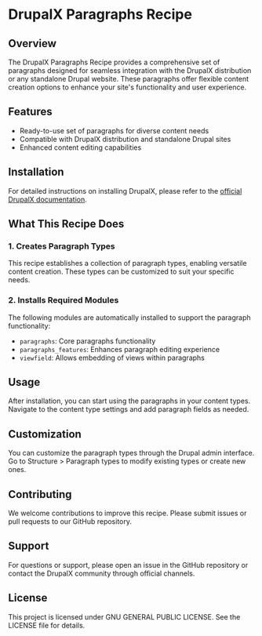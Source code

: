 # DrupalX Paragraphs Recipe

## Overview

The DrupalX Paragraphs Recipe provides a comprehensive set of paragraphs designed for seamless integration with the DrupalX distribution or any standalone Drupal website. These paragraphs offer flexible content creation options to enhance your site's functionality and user experience.

## Features

- Ready-to-use set of paragraphs for diverse content needs
- Compatible with DrupalX distribution and standalone Drupal sites
- Enhanced content editing capabilities

## Installation

For detailed instructions on installing DrupalX, please refer to the [official DrupalX documentation](https://github.com/drupalninja/drupalx-decoupled).

## What This Recipe Does

### 1. Creates Paragraph Types

This recipe establishes a collection of paragraph types, enabling versatile content creation. These types can be customized to suit your specific needs.

### 2. Installs Required Modules

The following modules are automatically installed to support the paragraph functionality:

- `paragraphs`: Core paragraphs functionality
- `paragraphs_features`: Enhances paragraph editing experience
- `viewfield`: Allows embedding of views within paragraphs

## Usage

After installation, you can start using the paragraphs in your content types. Navigate to the content type settings and add paragraph fields as needed.

## Customization

You can customize the paragraph types through the Drupal admin interface. Go to Structure > Paragraph types to modify existing types or create new ones.

## Contributing

We welcome contributions to improve this recipe. Please submit issues or pull requests to our GitHub repository.

## Support

For questions or support, please open an issue in the GitHub repository or contact the DrupalX community through official channels.

## License

This project is licensed under GNU GENERAL PUBLIC LICENSE. See the LICENSE file for details.
